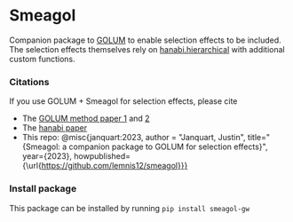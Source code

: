# Smeagol

Companion package to [GOLUM](https://github.com/lemnis12/golum) to enable selection effects to be included. The selection effects themselves rely on [hanabi.hierarchical](https://github.com/ricokaloklo/hanabi) with additional custom functions.

### Citations
If you use GOLUM + Smeagol for selection effects, please cite 
- The [GOLUM method paper 1](https://arxiv.org/pdf/2105.04536.pdf) and [2](https://arxiv.org/pdf/2304.12148.pdf)
- The [hanabi paper](https://arxiv.org/pdf/2104.09339.pdf)
- This repo: @misc{janquart:2023, author = "Janquart, Justin", title="{Smeagol: a companion package to GOLUM for selection effects}", year={2023}, howpublished={\url{https://github.com/lemnis12/smeagol}}}

### Install package
This package can be installed by running `pip install smeagol-gw`